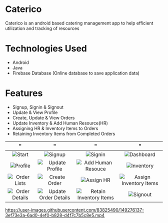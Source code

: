 # Caterico
Caterico is an android based catering management app to help efficient utilization and
tracking of resources
# Technologies Used
* Android
* Java
* Firebase Database (Online database to save application data)
# Features
* Signup, Signin & Signout
* Update & View Profile
* Create, Update & View Orders
* Update Inventory & Add Human Resource(HR)
* Assigning HR & Inventory Items to Orders
* Retaining Inventory Items from Completed Orders                       

" | " | " | " 
:-------------------------:|:-------------------------:|:-------------------------:|:-------------------------:
![Start](https://user-images.githubusercontent.com/83825490/149299419-fd388dd1-9dc7-4343-96c3-b5d6fef5f8ed.png) | ![Signup](https://user-images.githubusercontent.com/83825490/149299413-a1cf5c3f-1b42-4491-a0f1-356c68f4af49.png) | ![Signin](https://user-images.githubusercontent.com/83825490/149299407-1af98a56-056f-4126-b172-1438a6894229.png) | ![Dashboard](https://user-images.githubusercontent.com/83825490/149299380-e3a4abf5-dabc-4fad-a176-943fd6d222a9.png)
![Profile](https://user-images.githubusercontent.com/83825490/149299397-4c4c8906-6604-4f57-a787-40d5369442b9.png) | ![Update Profile](https://user-images.githubusercontent.com/83825490/149299344-57797a34-9f29-42b1-9ba7-ee112fe9b8f1.png) | ![Add Human Resouce](https://user-images.githubusercontent.com/83825490/149299351-7dcc528b-0e37-46bd-a7a5-b3a755ada64f.png) | ![Inventory](https://user-images.githubusercontent.com/83825490/149299387-760c372d-2664-4a85-823b-74a1606e01fc.png)
![Order Lists](https://user-images.githubusercontent.com/83825490/149299392-7e9368eb-5e92-4e86-a67d-abf5593569f8.png) | ![Create Order](https://user-images.githubusercontent.com/83825490/149299369-fc6af4a0-797e-40d4-b58f-c3c20fbfa527.png) | ![Assign HR](https://user-images.githubusercontent.com/83825490/149299356-38b0f311-7442-4f0e-81c9-1611b301aed7.png) | ![Assign Inventory Items](https://user-images.githubusercontent.com/83825490/149299364-3485140f-1d7a-4cfe-86cd-78217d08af89.png)
![Order Details](https://user-images.githubusercontent.com/83825490/149299389-d39d2b52-c098-4787-8bf6-3dcf5319426d.png) | ![Update Order Details](https://user-images.githubusercontent.com/83825490/149299421-18e56d61-44f3-4ef1-8ffc-2f32dacff80b.png) | ![Retain Inventory Items](https://user-images.githubusercontent.com/83825490/149299402-07bffb43-7f90-4804-bb11-df0245c57a66.png) | ![Signout](https://user-images.githubusercontent.com/83825490/149299410-80e5ea52-7eef-44fc-9c4f-3053be0191b1.png)

https://user-images.githubusercontent.com/83825490/149276137-3ef73e3a-6ad0-4ef0-b828-d4f7c7b5c8e5.mp4
